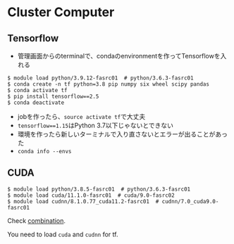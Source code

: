 # Cluster Computer

## Tensorflow
* 管理画面からのterminalで、condaのenvironmentを作ってTensorflowを入れる
```
$ module load python/3.9.12-fasrc01  # python/3.6.3-fasrc01
$ conda create -n tf python=3.8 pip numpy six wheel scipy pandas
$ conda activate tf
$ pip install tensorflow==2.5 
$ conda deactivate
```
* jobを作ったら、`source activate tf`で大丈夫
* `tensorflow==1.15`はPython 3.7以下じゃないとできない
* 環境を作ったら新しいターミナルで入り直さないとエラーが出ることがあった
* `conda info --envs`


## CUDA
```
$ module load python/3.8.5-fasrc01  # python/3.6.3-fasrc01
$ module load cuda/11.1.0-fasrc01  # cuda/9.0-fasrc02
$ module load cudnn/8.1.0.77_cuda11.2-fasrc01  # cudnn/7.0_cuda9.0-fasrc01
```
Check [combination](https://www.tensorflow.org/install/source?hl=ja#linux).

You need to load `cuda` and `cudnn` for tf.


